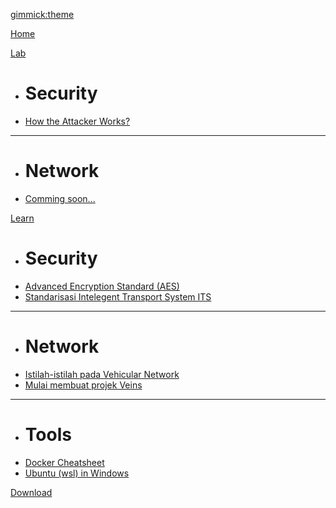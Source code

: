[gimmick:theme](flatly)

[Home](index.md)

[Lab]()

  * # Security
  * [How the Attacker Works?](lab-scenario-1.md)
  ----
  * # Network
  * [Comming soon...](comming-soon.md) 
  
[Learn]()

  * # Security
  * [Advanced Encryption Standard (AES)](advanced-encryption-standard.md)
  * [Standarisasi Intelegent Transport System ITS](standarisasi-its.md)  
  ----
  * # Network
  * [Istilah-istilah pada Vehicular Network](istilah-di-vehicular-network.md)
  * [Mulai membuat projek Veins](tutorial/start-veins-project.md) 
  ----
  * # Tools
  * [Docker Cheatsheet](docker-cheatsheet.md)
  * [Ubuntu (wsl) in Windows](ubuntu-in-windows.md)

[]()

[Download](download.md)
